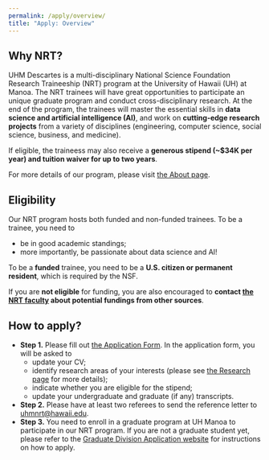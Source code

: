 ```yaml
---
permalink: /apply/overview/
title: "Apply: Overview"
---
```


## Why NRT?

UHM Descartes is a multi-disciplinary National Science Foundation Research Traineeship (NRT) program at the University of Hawaii (UH) at Manoa. The NRT trainees will have great opportunities to participate an unique graduate program and conduct cross-disciplinary research. At the end of the program, the trainees will master the essential skills in **data science and artificial intelligence (AI)**, and work on **cutting-edge research projects** from a variety of disciplines (engineering, computer science, social science, business, and medicine). 

If eligible, the traineess may also receive a **generous stipend (~$34K per year) and tuition waiver for up to two years**.

For more details of our program, please visit [the About page](../about.md).

## Eligibility

Our NRT program hosts both funded and non-funded trainees. To be a trainee, you need to
- be in good academic standings;
- more importantly, be passionate about data science and AI!

To be a **funded** trainee, you need to be a **U.S. citizen or permanent resident**, which is required by the NSF.

If you are **not eligible** for funding, you are also encouraged to **contact [the NRT faculty](../people/leadership-team.md) about potential fundings from other sources**.


## How to apply?

- **Step 1.** Please fill out [the Application Form](https://forms.gle/D37NfAoUqhFayUse7). In the application form, you will be asked to
    - update your CV;
    - identify research areas of your interests (please see [the Research page](../research/overview.md) for more details);
    - indicate whether you are eligible for the stipend;
    - update your undergraduate and graduate (if any) transcripts.
- **Step 2.** Please have at least two referees to send the reference letter to uhmnrt@hawaii.edu.
- **Step 3.** You need to enroll in a graduate program at UH Manoa to participate in our NRT program. If you are not a graduate student yet, please refer to the [Graduate Division Application website](https://manoa.hawaii.edu/graduate/how-to-apply/) for instructions on how to apply.
